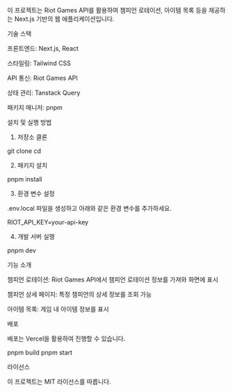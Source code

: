 이 프로젝트는 Riot Games API를 활용하여 챔피언 로테이션, 아이템 목록 등을 제공하는 Next.js 기반의 웹 애플리케이션입니다.

기술 스택

프론트엔드: Next.js, React

스타일링: Tailwind CSS

API 통신: Riot Games API

상태 관리: Tanstack Query

패키지 매니저: pnpm

설치 및 실행 방법

1. 저장소 클론

git clone <repository-url>
cd <project-directory>

2. 패키지 설치

pnpm install

3. 환경 변수 설정

.env.local 파일을 생성하고 아래와 같은 환경 변수를 추가하세요.

RIOT_API_KEY=your-api-key

4. 개발 서버 실행

pnpm dev

기능 소개

챔피언 로테이션: Riot Games API에서 챔피언 로테이션 정보를 가져와 화면에 표시

챔피언 상세 페이지: 특정 챔피언의 상세 정보를 조회 가능

아이템 목록: 게임 내 아이템 정보를 표시

배포

배포는 Vercel을 활용하여 진행할 수 있습니다.

pnpm build
pnpm start

라이선스

이 프로젝트는 MIT 라이선스를 따릅니다.
